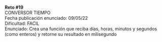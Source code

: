**Reto #19**  
CONVERSOR TIEMPO  
Fecha publicación enunciado: 09/05/22  
Dificultad: FACIL  
Enunciado: Crea una función que reciba días, horas, minutos y segundos (como enteros) y retorne su resultado en milisegundo
